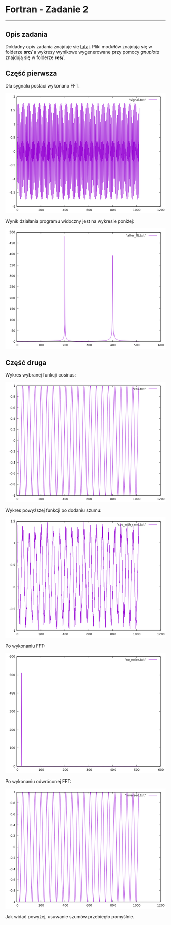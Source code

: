 # Fortran - Zadanie 2
---
## Opis zadania
Dokładny opis zadania znajduje się [tutaj](http://home.agh.edu.pl/~macwozni/fort/zadanie2.pdf). 
Pliki modułów znajdują się w folderze **src/** a wykresy wynikowe wygenerowane przy pomocy *gnuplota* znajdują się w folderze **res/**.

## Część pierwsza
Dla sygnału postaci wykonano FFT.

![](res/signal.png)

Wynik działania programu widoczny jest na wykresie poniżej:

![](res/after_fft_png.png)

## Część druga
Wykres wybranej funkcji cosinus:

![](res/cos.png)

Wykres powyższej funkcji po dodaniu szumu:

![](res/cos_with_rand.png)

Po wykonaniu FFT:

![](res/no_noise.png)

Po wykonaniu odwróconej FFT:

![](res/inversed.png)

Jak widać powyżej, usuwanie szumów przebiegło pomyślnie.
